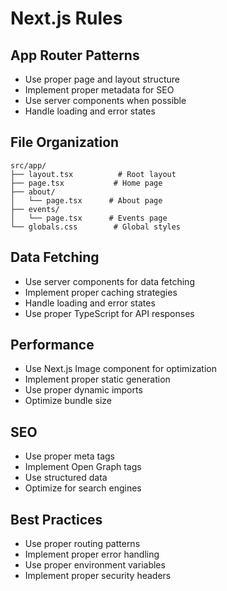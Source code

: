 # Next.js Rules

## App Router Patterns
- Use proper page and layout structure
- Implement proper metadata for SEO
- Use server components when possible
- Handle loading and error states

## File Organization
```
src/app/
├── layout.tsx          # Root layout
├── page.tsx           # Home page
├── about/
│   └── page.tsx      # About page
├── events/
│   └── page.tsx      # Events page
└── globals.css        # Global styles
```

## Data Fetching
- Use server components for data fetching
- Implement proper caching strategies
- Handle loading and error states
- Use proper TypeScript for API responses

## Performance
- Use Next.js Image component for optimization
- Implement proper static generation
- Use proper dynamic imports
- Optimize bundle size

## SEO
- Use proper meta tags
- Implement Open Graph tags
- Use structured data
- Optimize for search engines

## Best Practices
- Use proper routing patterns
- Implement proper error handling
- Use proper environment variables
- Implement proper security headers 